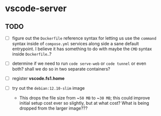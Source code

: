 
# vscode-server

## TODO

- [ ] figure out the `Dockerfile` reference syntax
for letting us use the `command` syntax inside of 
`compose.yml` services along side a sane default 
entrypoint. I believe it has something to do with
maybe the `CMD` syntax inside `Dockerfile`..?

- [ ] determine if we need to run `code serve-web` or `code tunnel` or even
both? shall we do so in two separate containers?

- [ ] register **vscode.fs1.home**

- [ ] try out the `debian:12.10-slim` image
  * This drops the file size from ~`50 MB` to
  ~`30 MB`; this could improve initial setup cost
  ever so slightly, but at what cost? What is being
  dropped from the larger image???
